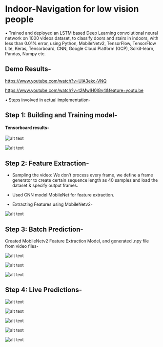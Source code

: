 # Indoor-Navigation for low vision people

•	Trained and deployed an LSTM based Deep Learning convolutional neural network on 1000 videos dataset, to classify doors and stairs in indoors, with less than 0.01% error, using Python, MobileNetv2, TensorFlow, TensorFlow Lite, Keras, Tensorboard, CNN, Google Cloud Platform (GCP), Scikit-learn, Pandas, Numpy etc.


## Demo Results-

https://www.youtube.com/watch?v=UlA3ekc-VNQ

https://www.youtube.com/watch?v=t2MwlH0lGy4&feature=youtu.be


•	Steps involved in actual implementation-


## Step 1: Building and Training model-

#### Tensorboard results-


![alt text](https://github.com/rickhagwal/Indoor-Navigation/blob/master/images/step191.PNG)

![alt text](https://github.com/rickhagwal/Indoor-Navigation/blob/master/images/step192.PNG)

## Step 2: Feature Extraction-

- Sampling the video: We don’t process every frame, we define a frame generator to create certain sequence length as 40 samples and load the dataset & specify output frames.

- Used CNN model MobileNet for feature extraction.

- Extracting Features using MobileNetv2-

![alt text](https://github.com/rickhagwal/Indoor-Navigation/blob/master/images/step24.PNG)

## Step 3: Batch Prediction-

Created MobileNetv2 Feature Extraction Model, and generated .npy file from video files-

![alt text](https://github.com/rickhagwal/Indoor-Navigation/blob/master/images/step32--.PNG)


![alt text](https://github.com/rickhagwal/Indoor-Navigation/blob/master/images/step34--.PNG)

![alt text](https://github.com/rickhagwal/Indoor-Navigation/blob/master/images/step35--.PNG)

## Step 4: Live Predictions-


![alt text](https://github.com/rickhagwal/Indoor-Navigation/blob/master/images/step48.PNG)

![alt text](https://github.com/rickhagwal/Indoor-Navigation/blob/master/images/step49.PNG)

![alt text](https://github.com/rickhagwal/Indoor-Navigation/blob/master/images/step50.PNG)

![alt text](https://github.com/rickhagwal/Indoor-Navigation/blob/master/images/step51.PNG)

![alt text](https://github.com/rickhagwal/Indoor-Navigation/blob/master/images/step52.PNG)

